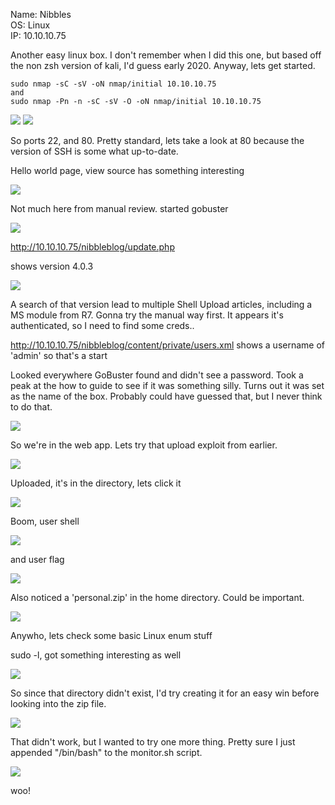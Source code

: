 Name: Nibbles  
OS:   Linux  
IP:   10.10.10.75  

Another easy linux box.  I don't remember when I did this one, but based off the non zsh version of kali, I'd guess early 2020.  Anyway, lets get started.

    sudo nmap -sC -sV -oN nmap/initial 10.10.10.75
    and
    sudo nmap -Pn -n -sC -sV -O -oN nmap/initial 10.10.10.75
    
![](./3ff3c70b47ed42f885a301b0422a1ec5.png)
![](./8b673c38a92d0a1660e873c9c074dcd5.png)

So ports 22, and 80.  Pretty standard, lets take a look at 80 because the version of SSH is some what up-to-date.

Hello world page, view source has something interesting

![](./0c7d83583584339b5142318951231029.png)

Not much here from manual review. started gobuster

![](./a21857c727b341c4e83aed455cbde557.png)

http://10.10.10.75/nibbleblog/update.php

shows version 4.0.3

![](./78c9d82be8f6187889af3467cb499029.png)

A search of that version lead to multiple Shell Upload articles, including a MS module from R7. Gonna try the manual way first. It appears it's authenticated, so I need to find some creds..

http://10.10.10.75/nibbleblog/content/private/users.xml
shows a username of 'admin' so that's a start

Looked everywhere GoBuster found and didn't see a password. Took a peak at the how to guide to see if it was something silly. Turns out it was set as the name of the box. Probably could have guessed that, but I never think to do that.

![](./665b9959181b9d1b305f873502e34287.png)

So we're in the web app. Lets try that upload exploit from earlier.

![](./435d2c56eed6b46f69893f4889e05eb0.png)

Uploaded, it's in the directory, lets click it

![](./af597ff21f4fa593034ca37df8d147a1.png)

Boom, user shell

![](./8273b8ab1e56b38968042decb49205fb.png)

and user flag

![](./bf3a207274bca2a44d04d7fb38068ecf.png)

Also noticed a 'personal.zip' in the home directory. Could be important.

![](./487e8748e62395318ddff88a0fa8d979.png)

Anywho, lets check some basic Linux enum stuff

sudo -l, got something interesting as well

![](./12cf4343c26460199cad5cac94939dfe.png)

So since that directory didn't exist, I'd try creating it for an easy win before looking into the zip file.

![](./10a2dccf68eaf4b9950a86455f1cae34.png)

That didn't work, but I wanted to try one more thing.  Pretty sure I just appended "/bin/bash" to the monitor.sh script.

![](./04052049620ffd428cf2737d5de3c5de.png)

woo!
